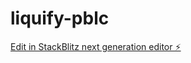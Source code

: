 # liquify-pblc

[Edit in StackBlitz next generation editor ⚡️](https://stackblitz.com/~/github.com/allenkiesha/liquify-pblc)